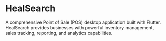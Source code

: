 # HealSearch

A comprehensive Point of Sale (POS) desktop application built with Flutter. HealSearch provides businesses with powerful inventory management, sales tracking, reporting, and analytics capabilities.
